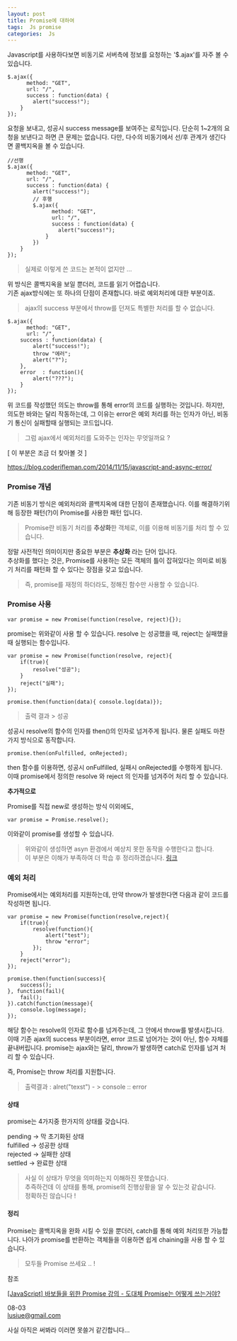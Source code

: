 ```yaml
---
layout: post
title: Promise에 대하여
tags:  Js promise
categories:  Js
---    
```


         
Javascript를 사용하다보면 비동기로 서버측에 정보를 요청하는 '$.ajax'를 자주 볼 수 있습니다. 

	$.ajax({
		  method: "GET",
		  url: "/",
		  success : function(data) {
        	alert("success!");
    	}
	});

요청을 보내고, 성공시 success message를 보여주는 로직입니다. 단순히 1~2개의 요청을 보낸다고 하면 큰 문제는 없습니다. 다만, 다수의 비동기에서 선/후 관계가 생긴다면 콜백지옥을 볼 수 있습니다. 
 
	//선행
	$.ajax({
		  method: "GET",
		  url: "/",
		  success : function(data) {
	    	alert("success!");
			// 후행
			$.ajax({
				  method: "GET",
				  url: "/",
				  success : function(data) {
		    		alert("success!");
				}
            })
		}
    }); 

> 실제로 이렇게 쓴 코드는 본적이 없지만 ...     

위 방식은 콜백지옥을 보일 뿐더러, 코드를 읽기 어렵습니다.     
기존 ajax방식에는 또 하나의 단점이 존재합니다. 바로 예외처리에 대한 부분이죠.      

> ajax의 success 부분에서 throw를 던져도 특별한 처리를 할 수 없습니다.  

	$.ajax({
		  method: "GET",
		  url: "/",
		success : function(data) {
        	alert("success!");
    		throw "에러";
			alert("?");
		},
		error  : function(){
    		alert("???");
		}
	});   

위 코드를 작성했던 의도는 throw를 통해 error의 코드를 실행하는 것입니다. 하지만, 의도한 바와는 달리 작동하는데, 그 이유는 error은 예외 처리를 하는 인자가 아닌, 비동기 통신이 실패할때 실행되는 코드입니다.      

> 그럼 ajax에서 예외처리를 도와주는 인자는 무엇일까요  ?       

 [ 이 부분은 조금 더 찾아볼 것 ]   

https://blog.coderifleman.com/2014/11/15/javascript-and-async-error/

### Promise 개념         

기존 비동기 방식은 예외처리와 콜백지옥에 대한 단점이 존재했습니다. 이를 해결하기위해 등장한 패턴(?)이 Promise를 사용한 패턴 입니다.      

> Promise란 비동기 처리를 **추상화**한 객체로, 이를 이용해 비동기를 처리 할 수 있습니다.    

정말 사전적인 의미이지만 중요한 부분은 **추상화** 라는 단어 입니다.      
추상화를 했다는 것은, Promise를 사용하는 모든 객체의 틀이 잡혀있다는 의미로 비동기 처리를 패턴화 할 수 있다는 장점을 갖고 있습니다.       

> 즉, promise를 재정의 하더라도, 정해진 함수만 사용할 수 있습니다.      


### Promise 사용      

	var promise = new Promise(function(resolve, reject){});    

promise는 위와같이 사용 할 수 있습니다.  resolve 는 성공했을 때, reject는 실패했을 때 실행되는 함수입니다. 

	var promise = new Promise(function(resolve, reject){
		if(true){
			resolve("성공");
		}
		reject("실패");
	});    

	promise.then(function(data){ console.log(data)});


> 출력 결과 > 성공      

성공시 resolve의 함수의 인자를 then()의 인자로 넘겨주게 됩니다. 물론 실패도 마찬가지 방식으로 동작합니다.    
   
	promise.then(onFulfilled, onRejected); 

then 함수를 이용하면, 성공시 onFulfilled, 실패시 onRejected를 수행하게 됩니다.   
이때 promise에서 정의한 resolve 와 reject 의 인자를 넘겨주어 처리 할 수 있습니다.    


**추가적으로**

Promise를 직접 new로 생성하는 방식 이외에도, 
	
	var promise = Promise.resolve();    

이와같이 promise를 생성할 수 있습니다.     

> 위와같이 생성하면 asyn 환경에서 예상치 못한 동작을 수행한다고 합니다.     
> 이 부분은 이해가 부족하여 더 학습 후 정리하겠습니다.
[링크](http://han41858.tistory.com/11)          

    

### 예외 처리    

Promise에서는 예외처리를 지원하는데, 만약 throw가 발생한다면 다음과 같이 코드를 작성하면 됩니다.   

	var promise = new Promise(function(resolve,reject){
		if(true){
			resolve(function(){
				alert("test");
				throw "error";
			});
		}
		reject("error");
	});
	
	promise.then(function(success){
		success();
	}, function(fail){
		fail();
	}).catch(function(message){
		console.log(message);
	});   


해당 함수는 resolve의 인자로 함수를 넘겨주는데, 그 안에서 throw를 발생시킵니다.  이때 기존 ajax의 success 부분이라면, error 코드로 넘어가는 것이 아닌, 함수 자체를 끝내버립니다. 
promise는 ajax와는 달리,  throw가 발생하면 catch로 인자를 넘겨 처리 할 수 있습니다. 

즉, Promise는 throw 처리를 지원합니다.    
 
> 출력결과 : alret("texst") - > console :: error     



#### 상태     

promise는 4가지중 한가지의 상태를 갖습니다.      

pending     -> 막 초기화된 상태   
fulfilled -> 성공한 상태       
rejected   -> 실패한 상태     
settled  -> 완료한 상태      


> 사실 이 상태가 무엇을 의미하는지 이해하진 못했습니다.     
> 추즉하건데 이 상태를 통해, promise의 진행상황을 알 수 있는것 같습니다.    
> 정확하진 않습니다 !      



#### 정리      

Promise는 콜백지옥을 완화 시킬 수 있을 뿐더러, catch를 통해 예외 처리또한 가능합니다. 
나아가 promise를 반환하는 객체들을 이용하면 쉽게 chaining을 사용 할 수 있습니다.  

> 모두들 Promise 쓰세요 .. !          



참조      

[[JavaScript] 바보들을 위한 Promise 강의 - 도대체 Promise는 어떻게 쓰는거야?](http://programmingsummaries.tistory.com/325)      

08-03       
lusiue@gmail.com       

사실 아직은 써봐라 이러면 못쓸거 같긴합니다...  